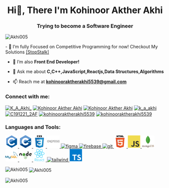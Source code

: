 <h1 align="center">Hi👋, There I'm Kohinoor Akther Akhi</h1>
<h3 align="center">Trying to become a Software Engineer</h3>

<p align="left"> <img src="https://komarev.com/ghpvc/?username=Akhi005&label=Profile%20Hits&color=0e75b6&style=flat-square" alt="Akhi005" /> </p>
- 🔭 I’m fully Focused on Competitive Programming for now! Checkout My Solutions <a href="https://www.stopstalk.com/user/profile/K_A_Akhi_" target="blank">[StopStalk]</a>

- 🌱 I’m also **Front End Developer!**

- 💬 Ask me about **C,C++,JavaScript,Reactjs,Data Structures,Algorithms**

- 📫 Reach me at **kohinooraktherakhi5539@gmail.com**

<h3 align="left">Connect with me:</h3>
<p align="left">
<a href="https://codeforces.com/profile/K_A_Akhi_" target="blank"><img align="center" src="https://raw.githubusercontent.com/rahuldkjain/github-profile-readme-generator/master/src/images/icons/Social/codeforces.svg" alt="K_A_Akhi_" height="30" width="40" /></a>
<a href="https://www.linkedin.com/in/kohinoor-akther-akhi-054784207/" target="blank"><img align="center" src="https://raw.githubusercontent.com/rahuldkjain/github-profile-readme-generator/master/src/images/icons/Social/linked-in-alt.svg" alt="Kohinoor Akther Akhi" height="30" width="40" /></a>
<a href="https://www.facebook.com/k.a.akhi543/" target="blank"><img align="center" src="https://raw.githubusercontent.com/rahuldkjain/github-profile-readme-generator/master/src/images/icons/Social/facebook.svg" alt="Kohinoor Akther Akhi" height="30" width="40" /></a>
<a href="https://www.codechef.com/users/k_a_akhi" target="blank"><img align="center" src="https://cdn.jsdelivr.net/npm/simple-icons@3.1.0/icons/codechef.svg" alt="k_a_akhi" height="30" width="40" /></a>
<a href="https://www.hackerrank.com/profile/C191221_2AF" target="blank"><img align="center" src="https://raw.githubusercontent.com/rahuldkjain/github-profile-readme-generator/master/src/images/icons/Social/hackerrank.svg" alt="C191221_2AF" height="30" width="40" /></a>
<a href="https://leetcode.com/kohinooraktherakhi5539/" target="blank"><img align="center" src="https://raw.githubusercontent.com/rahuldkjain/github-profile-readme-generator/master/src/images/icons/Social/leet-code.svg" alt="kohinooraktherakhi5539" height="30" width="40" /></a>
<a href="https://auth.geeksforgeeks.org/user/kohinooraktherakhi5539" target="blank"><img align="center" src="https://i.ibb.co/tJzWW4b/gfg.jpg" alt="kohinooraktherakhi5539" height="30" width="40" /></a>
</p>

<h3 align="left">Languages and Tools:</h3>
<p align="left"><a href="https://www.cprogramming.com/" target="_blank" rel="noreferrer"> <img src="https://raw.githubusercontent.com/devicons/devicon/master/icons/c/c-original.svg" alt="c" width="40" height="40"/> </a> <a href="https://www.w3schools.com/cpp/" target="_blank" rel="noreferrer"> <img src="https://raw.githubusercontent.com/devicons/devicon/master/icons/cplusplus/cplusplus-original.svg" alt="cplusplus" width="40" height="40"/> </a> <a href="https://www.w3schools.com/css/" target="_blank" rel="noreferrer"> <img src="https://raw.githubusercontent.com/devicons/devicon/master/icons/css3/css3-original-wordmark.svg" alt="css3" width="40" height="40"/> </a> <a href="https://expressjs.com" target="_blank" rel="noreferrer"> <img src="https://raw.githubusercontent.com/devicons/devicon/master/icons/express/express-original-wordmark.svg" alt="express" width="40" height="40"/> </a> <a href="https://www.figma.com/" target="_blank" rel="noreferrer"> <img src="https://www.vectorlogo.zone/logos/figma/figma-icon.svg" alt="figma" width="40" height="40"/> </a> <a href="https://firebase.google.com/" target="_blank" rel="noreferrer"> <img src="https://www.vectorlogo.zone/logos/firebase/firebase-icon.svg" alt="firebase" width="40" height="40"/> </a> <a href="https://git-scm.com/" target="_blank" rel="noreferrer"> <img src="https://www.vectorlogo.zone/logos/git-scm/git-scm-icon.svg" alt="git" width="40" height="40"/> </a> <a href="https://www.w3.org/html/" target="_blank" rel="noreferrer"> <img src="https://raw.githubusercontent.com/devicons/devicon/master/icons/html5/html5-original-wordmark.svg" alt="html5" width="40" height="40"/> </a> <a href="https://developer.mozilla.org/en-US/docs/Web/JavaScript" target="_blank" rel="noreferrer"> <img src="https://raw.githubusercontent.com/devicons/devicon/master/icons/javascript/javascript-original.svg" alt="javascript" width="40" height="40"/> </a> <a href="https://www.mongodb.com/" target="_blank" rel="noreferrer"> <img src="https://raw.githubusercontent.com/devicons/devicon/master/icons/mongodb/mongodb-original-wordmark.svg" alt="mongodb" width="40" height="40"/> </a> <a href="https://www.mysql.com/" target="_blank" rel="noreferrer"> <img src="https://raw.githubusercontent.com/devicons/devicon/master/icons/mysql/mysql-original-wordmark.svg" alt="mysql" width="40" height="40"/> </a> <a href="https://nodejs.org" target="_blank" rel="noreferrer"> <img src="https://raw.githubusercontent.com/devicons/devicon/master/icons/nodejs/nodejs-original-wordmark.svg" alt="nodejs" width="40" height="40"/> </a> <a href="https://reactjs.org/" target="_blank" rel="noreferrer"> <img src="https://raw.githubusercontent.com/devicons/devicon/master/icons/react/react-original-wordmark.svg" alt="react" width="40" height="40"/> </a> <a href="https://tailwindcss.com/" target="_blank" rel="noreferrer"> <img src="https://www.vectorlogo.zone/logos/tailwindcss/tailwindcss-icon.svg" alt="tailwind" width="40" height="40"/> </a> <a href="https://www.typescriptlang.org/" target="_blank" rel="noreferrer"> <img src="https://raw.githubusercontent.com/devicons/devicon/master/icons/typescript/typescript-original.svg" alt="typescript" width="40" height="40"/> </a> </p>

<p><img align="left" src="https://github-readme-stats.vercel.app/api/top-langs?username=Akhi005&show_icons=true&locale=en&layout=compact" alt="Akhi005" /></p>

<p>&nbsp;<img align="center" src="https://github-readme-stats.vercel.app/api?username=Akhi005&show_icons=true&locale=en" alt="Akhi005" /></p>

<p><img align="center" src="https://github-readme-streak-stats.herokuapp.com/?user=Akhi005&theme=dark" alt="Akhi005" /></p>

